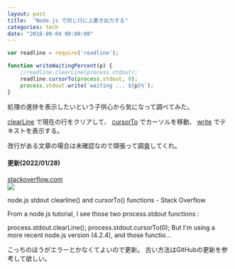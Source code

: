 ```yaml
---
layout: post
title:  "Node.js で同じ行に上書き出力する"
categories: tech
date: "2018-09-04 00:00:00"
---
```


```js
var readline = require('readline');

function writeWaitingPercent(p) {
    //readline.clearLine(process.stdout);
    readline.cursorTo(process.stdout, 0);
    process.stdout.write(`waiting ... ${p}%`);
}
```

処理の進捗を表示したいという子供心から気になって調べてみた。

[clearLine](https://nodejs.org/api/readline.html#readline_readline_clearline_stream_dir) で現在の行をクリアして、
[cursorTo](https://nodejs.org/api/readline.html#readline_readline_cursorto_stream_x_y) でカーソルを移動、
[write](https://nodejs.org/api/readline.html#readline_rl_write_data_key) でテキストを表示する。

改行がある文章の場合は未確認なので頑張って調査してくれ。

#### 更新(2022/01/28)


<div class="card">
  <a href="https://stackoverflow.com/questions/34570452/node-js-stdout-clearline-and-cursorto-functions"></a>
  <div class="card__header">
    <a href="https://stackoverflow.com/questions/34570452/node-js-stdout-clearline-and-cursorto-functions">stackoverflow.com</a>
  </div>
  <div class="card__image">
    <img src="https://cdn.sstatic.net/Sites/stackoverflow/Img/apple-touch-icon@2.png?v=73d79a89bded">
  </div>
  <div class="card__title">
    <p>node.js stdout clearline() and cursorTo() functions - Stack Overflow</p>
  </div>
  <div class="card__description">
    <p>From a node.js tutorial, I see those two process.stdout functions : 

process.stdout.clearLine();
process.stdout.cursorTo(0);
But I'm using a more recent node.js version (4.2.4), and those functio...</p>
  </div>
</div>


こっちのほうがエラーとかなくてよいので更新。
古い方法はGitHubの更新を参考して欲しい。

